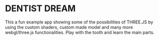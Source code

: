 # DENTIST DREAM

This a fun example app showing some of the possibilities of THREE.JS by using the custom shaders, custom made model and many more webgl/three.js functionalities.
Play with the tooth and learn the main parts.
